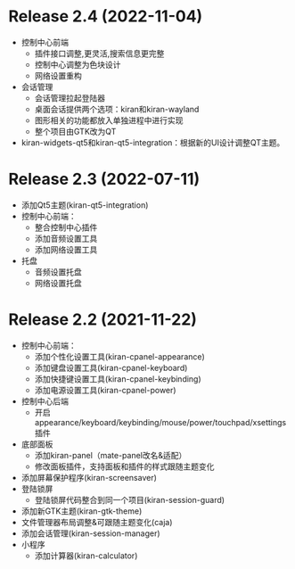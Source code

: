 # Release 2.4 (2022-11-04)

- 控制中心前端
  - 插件接口调整,更灵活,搜索信息更完整
  - 控制中心调整为色块设计
  - 网络设置重构
- 会话管理
  - 会话管理拉起登陆器
  - 桌面会话提供两个选项：kiran和kiran-wayland
  - 图形相关的功能都放入单独进程中进行实现
  - 整个项目由GTK改为QT
- kiran-widgets-qt5和kiran-qt5-integration：根据新的UI设计调整QT主题。

# Release 2.3 (2022-07-11)

- 添加Qt5主题(kiran-qt5-integration)
- 控制中心前端：
  - 整合控制中心插件
  - 添加音频设置工具
  - 添加网络设置工具
- 托盘
  - 音频设置托盘
  - 网络设置托盘
# Release 2.2 (2021-11-22)

- 控制中心前端：
  - 添加个性化设置工具(kiran-cpanel-appearance)
  - 添加键盘设置工具(kiran-cpanel-keyboard)
  - 添加快捷键设置工具(kiran-cpanel-keybinding)
  - 添加电源设置工具(kiran-cpanel-power)
- 控制中心后端
  - 开启appearance/keyboard/keybinding/mouse/power/touchpad/xsettings插件
- 底部面板
  - 添加kiran-panel（mate-panel改名&适配） 
  - 修改面板插件，支持面板和插件的样式跟随主题变化
- 添加屏幕保护程序(kiran-screensaver)
- 登陆锁屏
  - 登陆锁屏代码整合到同一个项目(kiran-session-guard)
- 添加新GTK主题(kiran-gtk-theme)
- 文件管理器布局调整&可跟随主题变化(caja)
- 添加会话管理(kiran-session-manager)
- 小程序
  - 添加计算器(kiran-calculator)
